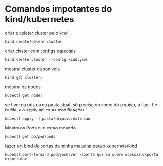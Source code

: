 # Comandos impotantes do kind/kubernetes

criar e deletar cluster pelo kind
```
kind create/delete clustes
```
criar cluster com configs especiais
```
kind create cluster --config kind.yaml
```


mostrar cluster disponiveis
```
kind get clusters
```
mostrar os nodes
```
kubectl get nodes
```

se tiver na raiz ou na pasta atual, só precisa do nome do arquivo, a flag
-f é fe file, e o apply aplica as modificações
```
kubectl apply -f pasta/arquivo.extensao
```
Mostra os Pods que estao rodando
```
kubectl get po/pod/pods
```

fazer um bind de portas da minha maquina para o kubernets/kind
```
kubectl port-forward pod/goserver <aporta que eu quero acessar>:<porta exportada>
```